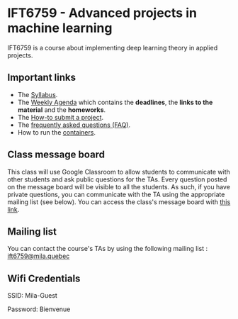 # IFT6759 - Advanced projects in machine learning
IFT6759 is a course about implementing deep learning theory in applied projects.

## Important links
- The [Syllabus](https://github.com/mila-udem/ift6759/blob/master/syllabus.md).
- The [Weekly Agenda](https://github.com/mila-udem/ift6759/blob/master/agenda.md) which contains the __deadlines__, the __links to the material__ and the __homeworks__.
- The [How-to submit a project](https://github.com/mila-udem/ift6759/blob/master/howto-submit.md).
- The [frequently asked questions (FAQ)](https://github.com/mila-udem/ift6759/blob/master/faq.md).
- How to run the [containers](https://github.com/mila-udem/ift6759/tree/master/container).

## Class message board
This class will use Google Classroom to allow students to communicate with other students and ask public questions for the TAs. Every question posted on the message board will be visible to all the students. As such, if you have private questions, you can communicate with the TA using the appropriate mailing list (see below). You can access the class's message board with [this link](https://classroom.google.com/u/0/c/NDAyODU1OTQ1ODZa).

## Mailing list
You can contact the course's TAs by using the following mailing list : ift6759@mila.quebec

## Wifi Credentials
SSID: Mila-Guest

Password: Bienvenue


